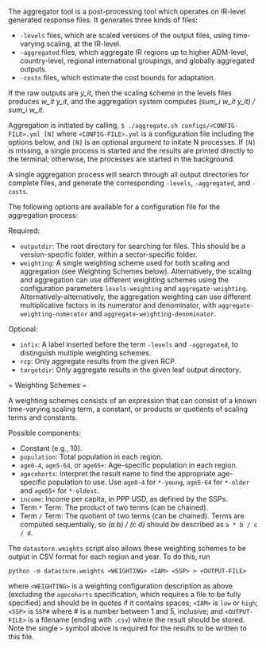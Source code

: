 The aggregator tool is a post-processing tool which operates on
IR-level generated response files.  It generates three kinds of files:

 - `-levels` files, which are scaled versions of the output files,
   using time-varying scaling, at the IR-level.
 - `-aggregated` files, which aggregate IR regions up to higher
   ADM-level, country-level, regional international groupings, and
   globally aggregated outputs.
 - `-costs` files, which estimate the cost bounds for adaptation.

If the raw outputs are *y_it*, then the scaling scheme in the levels
files produces *w_it y_it*, and the aggregation system computes
*(sum_i w_it y_it) / sum_i w_it*.

Aggregation is initiated by calling,
```$ ./aggregate.sh configs/<CONFIG-FILE>.yml [N]```
where `<CONFIG-FILE>.yml` is a configuration file including the
options below, and `[N]` is an optional argument to initate N
processes.  If `[N]` is missing, a single process is started and the
results are printed directly to the terminal; otherwise, the processes
are started in the background.

A single aggregation process will search through all output
directories for complete files, and generate the corresponding
`-levels`, `-aggregated`, and `-costs`.

The following options are available for a configuration file for the
aggregation process:

Required:
 - `outputdir`: The root directory for searching for files.  This
   should be a version-specific folder, within a sector-specific
   folder.
 - `weighting`: A single weighting scheme used for both scaling and
   aggregation (see Weighting Schemes below).  Alternatively, the
   scaling and aggregation can use different weighting schemes using
   the configuration parameters `levels-weighting` and
   `aggregate-weighting`.  Alternatively-alternatively, the
   aggregation weighting can use different multiplicative factors in
   its numerator and denominator, with `aggregate-weighting-numerator`
   and `aggregate-weighting-denominator`.
   
Optional:
 - `infix`: A label inserted before the term `-levels` and
   `-aggregated`, to distinguish multiple weighting schemes.
 - `rcp`: Only aggregate results from the given RCP.
 - `targetdir`: Only aggregate results in the given leaf output
   directory.
   
= Weighting Schemes =

A weighting schemes consists of an expression that can consist of a
known time-varying scaling term, a constant, or products or quotients
of scaling terms and constants.

Possible components:

 - Constant (e.g., 10).
 - `population`: Total population in each region.
 - `age0-4`, `age5-64`, or `age65+`: Age-specific population in each
   region.
 - `agecohorts`: Interpret the result name to find the appropriate
   age-specific population to use.  Use `age0-4` for `*-young`,
   `age5-64` for `*-older` and `age65+` for `*-oldest`.
 - `income`: Income per capita, in PPP USD, as defined by the SSPs.
 - Term ` * ` Term: The product of two terms (can be chained).
 - Term ` / ` Term: The quotient of two terms (can be chained).  Terms
   are computed sequentially, so *(a b) / (c d)* should be described
   as `a * b / c / d`.

The `datastore.weights` script also allows these weighting schemes to
be output in CSV format for each region and year.  To do this, run
```
python -m datastore.weights <WEIGHTING> <IAM> <SSP> > <OUTPUT-FILE>
```
where `<WEIGHTING>` is a weighting configuration description as above
(excluding the `agecohorts` specification, which requires a file to be
fully specified) and should be in quotes if it contains spaces;
`<IAM>` is `low` or `high`; `<SSP>` is `SSP#` where # is a number
between 1 and 5, inclusive; and `<OUTPUT-FILE>` is a filename (ending
with `.csv`) where the result should be stored.  Note the single `>`
symbol above is required for the results to be written to this file.
